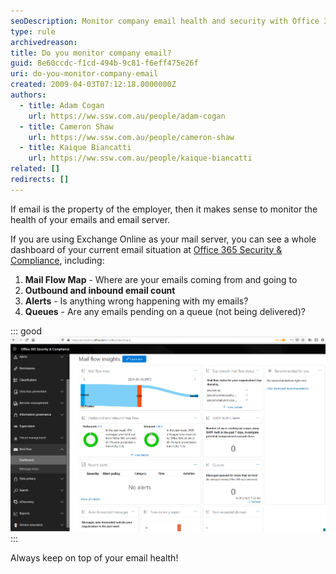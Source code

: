 ```yaml
---
seoDescription: Monitor company email health and security with Office 365 Security & Compliance's Mail Flow Map, outbound and inbound email counts, alerts, and queues for proactive issue detection.
type: rule
archivedreason:
title: Do you monitor company email?
guid: 8e60ccdc-f1cd-494b-9c81-f6eff475e26f
uri: do-you-monitor-company-email
created: 2009-04-03T07:12:18.0000000Z
authors:
  - title: Adam Cogan
    url: https://ww.ssw.com.au/people/adam-cogan
  - title: Cameron Shaw
    url: https://ww.ssw.com.au/people/cameron-shaw
  - title: Kaique Biancatti
    url: https://ww.ssw.com.au/people/kaique-biancatti
related: []
redirects: []
---
```


If email is the property of the employer, then it makes sense to monitor the health of your emails and email server.

<!--endintro-->

If you are using Exchange Online as your mail server, you can see a whole dashboard of your current email situation at [Office 365 Security & Compliance](https://protection.office.com/mailflow/dashboard), including:

1. **Mail Flow Map** - Where are your emails coming from and going to
2. **Outbound and inbound email count**
3. **Alerts** - Is anything wrong happening with my emails?
4. **Queues** - Are any emails pending on a queue (not being delivered)?

::: good
![Figure: Good Example - Mail dashboard on Office 365 Security & Compliance](mailflow-insights-office365.png)
:::

Always keep on top of your email health!
